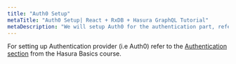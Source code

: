 ```yaml
---
title: "Auth0 Setup"
metaTitle: "Auth0 Setup| React + RxDB + Hasura GraphQL Tutorial"
metaDescription: "We will setup Auth0 for the authentication part, referring to the Hasura Basics course for the steps"
---
```


For setting up Authentication provider (i.e Auth0) refer to the [Authentication section](https://hasura.io/learn/graphql/hasura/authentication/) from the Hasura Basics course.